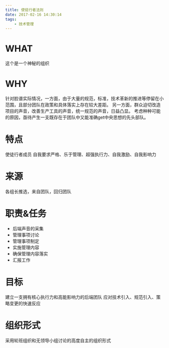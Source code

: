 ```yaml
---
title: 使徒行者法则
date: 2017-02-16 14:30:14
tags:
    - 技术管理
---
```



# WHAT
这个是一个神秘的组织

# WHY
针对脸谱实际情况，一方面，由于大量的规范，标准，技术革新的推进等停留在小范围，且部分团队在政策和具体落实上存在较大差距。
另一方面，群众迫切改造项目的声音，改善生产工具的声音，统一规范的声音，日益凸显。
考虑种种可能的原因，亟待产生一支既存在于团队中又能准确get中央思想的先头部队。

# 特点
使徒行者成员 自我要求严格、乐于管理、超强执行力、自我激励、自我影响力

# 来源
各组长推选，来自团队，回归团队

# 职责&任务
* 后端声音的采集
* 管理事项讨论
* 管理事项制定
* 实施管理内容
* 确保管理内容落实
* 汇报工作

# 目标
建立一支拥有核心执行力和高能影响力的后端团队
应对技术引入、规范引入、策略变更的快速反应

# 组织形式
采用轮班组织和无领导小组讨论的高度自主的组织形式

